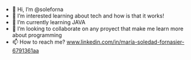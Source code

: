- 👋 Hi, I’m @soleforna
- 👀 I’m interested learning about tech and how is that it works!
- 🌱 I’m currently learning JAVA
- 💞️ I’m looking to collaborate on any proyect that make me learn more about programming 
- 📫 How to reach me?  www.linkedin.com/in/maría-soledad-fornasier-6791361aa

<!---
soleforna/soleforna is a ✨ special ✨ repository because its `README.md` (this file) appears on your GitHub profile.
You can click the Preview link to take a look at your changes.
--->
